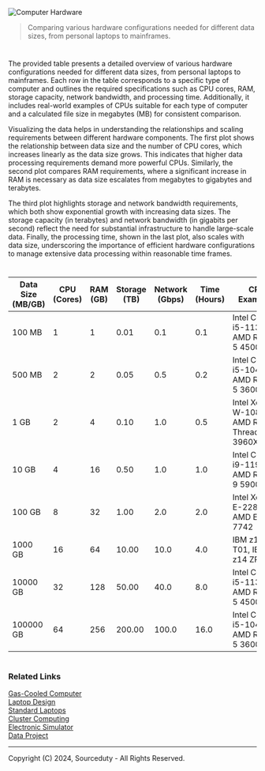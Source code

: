 ![Computer Hardware](https://github.com/sourceduty/Data_Hardware/assets/123030236/3eaec674-c4a9-42ef-a0c7-c126fb4f5efb)

> Comparing various hardware configurations needed for different data sizes, from personal laptops to mainframes.

#

The provided table presents a detailed overview of various hardware configurations needed for different data sizes, from personal laptops to mainframes. Each row in the table corresponds to a specific type of computer and outlines the required specifications such as CPU cores, RAM, storage capacity, network bandwidth, and processing time. Additionally, it includes real-world examples of CPUs suitable for each type of computer and a calculated file size in megabytes (MB) for consistent comparison.

Visualizing the data helps in understanding the relationships and scaling requirements between different hardware components. The first plot shows the relationship between data size and the number of CPU cores, which increases linearly as the data size grows. This indicates that higher data processing requirements demand more powerful CPUs. Similarly, the second plot compares RAM requirements, where a significant increase in RAM is necessary as data size escalates from megabytes to gigabytes and terabytes.

The third plot highlights storage and network bandwidth requirements, which both show exponential growth with increasing data sizes. The storage capacity (in terabytes) and network bandwidth (in gigabits per second) reflect the need for substantial infrastructure to handle large-scale data. Finally, the processing time, shown in the last plot, also scales with data size, underscoring the importance of efficient hardware configurations to manage extensive data processing within reasonable time frames.

#

| Data Size (MB/GB) | CPU (Cores) | RAM (GB) | Storage (TB) | Network (Gbps) | Time (Hours) |                                       CPU Examples                                    |       Computer Type    | File Size (MB) |
|--------------------|-------------|----------|--------------|----------------|--------------|--------------------------------------------------------------------------------------|------------------------|----------------|
| 100 MB             | 1           | 1        | 0.01         | 0.1            | 0.1          | Intel Core i5-1135G7, AMD Ryzen 5 4500U                                              | Personal Laptop        | 100            |
| 500 MB             | 2           | 2        | 0.05         | 0.5            | 0.2          | Intel Core i5-10400, AMD Ryzen 5 3600                                                | Desktop PC             | 500            |
| 1 GB               | 2           | 4        | 0.10         | 1.0            | 0.5          | Intel Xeon W-10885M, AMD Ryzen Threadripper 3960X                                     | Workstation            | 1024           |
| 10 GB              | 4           | 16       | 0.50         | 1.0            | 1.0          | Intel Core i9-11900K, AMD Ryzen 9 5900X                                              | High-Performance PC    | 10240          |
| 100 GB             | 8           | 32       | 1.00         | 2.0            | 2.0          | Intel Xeon E-2288G, AMD EPYC 7742                                                    | Server                 | 102400         |
| 1000 GB            | 16          | 64       | 10.00        | 10.0           | 4.0          | IBM z15 T01, IBM z14 ZR1                                                             | Mainframe              | 1024000        |
| 10000 GB           | 32          | 128      | 50.00        | 40.0           | 8.0          | Intel Core i5-1135G7, AMD Ryzen 5 4500U                                              | Personal Laptop        | 10240000       |
| 100000 GB          | 64          | 256      | 200.00       | 100.0          | 16.0         | Intel Core i5-10400, AMD Ryzen 5 3600                                                | Desktop PC             | 102400000      |

#
### Related Links

[Gas-Cooled Computer](https://github.com/sourceduty/Gas-Cooled_Computer)
<br>
[Laptop Design](https://github.com/sourceduty/Laptop_Design)
<br>
[Standard Laptops](https://github.com/sourceduty/Standard_Laptops)
<br>
[Cluster Computing](https://github.com/sourceduty/Cluster_Computing)
<br>
[Electronic Simulator](https://chatgpt.com/g/g-409Bg1hAQ-electronic-simulator)
<br>
[Data Project](https://chatgpt.com/g/g-Rwc3ikNU7-data-project)

***
Copyright (C) 2024, Sourceduty - All Rights Reserved.

